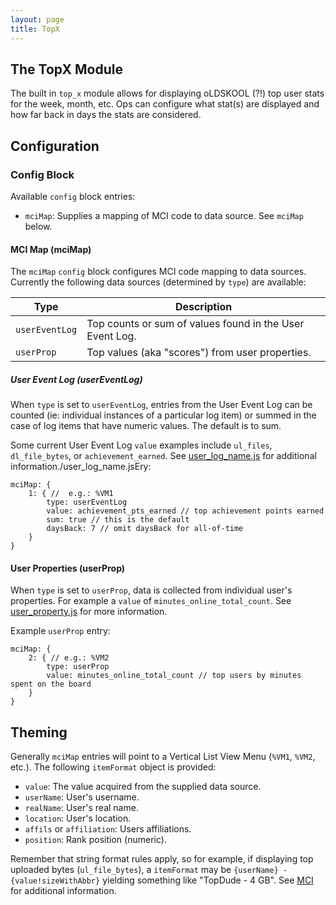 ```yaml
---
layout: page
title: TopX
---
```

## The TopX Module
The built in `top_x` module allows for displaying oLDSKOOL (?!) top user stats for the week, month, etc. Ops can configure what stat(s) are displayed and how far back in days the stats are considered.

## Configuration
### Config Block
Available `config` block entries:
* `mciMap`: Supplies a mapping of MCI code to data source. See `mciMap` below.

#### MCI Map (mciMap)
The `mciMap` `config` block configures MCI code mapping to data sources. Currently the following data sources (determined by `type`) are available:

| Type | Description |
|-------------|-------------|
| `userEventLog` | Top counts or sum of values found in the User Event Log. |
| `userProp` | Top values (aka "scores") from user properties. |

##### User Event Log (userEventLog)
When `type` is set to `userEventLog`, entries from the User Event Log can be counted (ie: individual instances of a particular log item) or summed in the case of log items that have numeric values. The default is to sum.

Some current User Event Log `value` examples include `ul_files`, `dl_file_bytes`, or `achievement_earned`. See [user_log_name.js](https://github.com/NuSkooler/enigma-bbs/blob/master/core/user_log_name.js) for additional information./user_log_name.jsEry:
```hjson
mciMap: {
    1: { //  e.g.: %VM1
        type: userEventLog
        value: achievement_pts_earned // top achievement points earned
        sum: true // this is the default
        daysBack: 7 // omit daysBack for all-of-time
    }
}
```

#### User Properties (userProp)
When `type` is set to `userProp`, data is collected from individual user's properties. For example a `value` of `minutes_online_total_count`. See [user_property.js](https://github.com/NuSkooler/enigma-bbs/blob/master/core/user_property.js) for more information.

Example `userProp` entry:
```hjson
mciMap: {
    2: { // e.g.: %VM2
        type: userProp
        value: minutes_online_total_count // top users by minutes spent on the board
    }
}
```

## Theming
Generally `mciMap` entries will point to a Vertical List View Menu (`%VM1`, `%VM2`, etc.). The following `itemFormat` object is provided:
* `value`: The value acquired from the supplied data source.
* `userName`: User's username.
* `realName`: User's real name.
* `location`: User's location.
* `affils` or `affiliation`: Users affiliations.
* `position`: Rank position (numeric).

Remember that string format rules apply, so for example, if displaying top uploaded bytes (`ul_file_bytes`), a `itemFormat` may be `{userName} - {value!sizeWithAbbr}` yielding something like "TopDude - 4 GB". See [MCI](../art/mci.md) for additional information.
